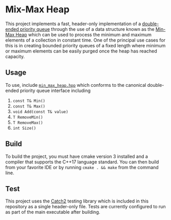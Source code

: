 # Mix-Max Heap

This project implements a fast, header-only implementation of a [double-ended priority queue](https://en.wikipedia.org/wiki/Double-ended_priority_queue) through the use of a data structure known as the [Min-Max Heap](https://github.com/matthew-rister/min-max-heap/blob/master/docs/Min-Max%20Heaps%20And%20Generalized%20Priority%20Queues.pdf) which can be used to process the minimum and maximum elements of a collection in constant time. One of the principal use cases for this is in creating bounded priority queues of a fixed length where minimum or maximum elements can be easily purged once the heap has reached capacity.

## Usage

To use, include [`min_max_heap.hpp`](https://github.com/matthew-rister/min-max-heap/blob/master/src/min-max-heap.hpp) which conforms to the canonical double-ended priority queue interface including

1. `const T& Min()`
2. `const T& Max()`
3. `void Add(const T& value)`
4. `T RemoveMin()`
5. `T RemoveMax()`
6. `int Size()`

## Build

To build the project, you must have cmake version 3 installed and a compiler that supports the C++17 language standard. You can then build from your favorite IDE or by running `cmake . && make` from the command line.

## Test

This project uses the [Catch2](https://github.com/catchorg/Catch2) testing library which is included in this repository as a single header-only file. Tests are currently configured to run as part of the main executable after building.
